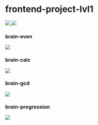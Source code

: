 # frontend-project-lvl1

<a href="https://codeclimate.com/github/AlexanderGJJ/frontend-project-lvl1/maintainability">
    <img src="https://api.codeclimate.com/v1/badges/87e540543c52187ac8fd/maintainability" />
</a>

<a href="https://travis-ci.org/AlexanderGJJ/frontend-project-lvl1">
    <img src="https://travis-ci.org/AlexanderGJJ/frontend-project-lvl1.svg?branch=master" />
</a>

<h3>brain-even</h3>
<a href="https://asciinema.org/a/WuReAmvlO9SvhphND1NjlLTt8" target="_blank">
    <img src="https://asciinema.org/a/WuReAmvlO9SvhphND1NjlLTt8.svg" />
</a>

<h3>brain-calc</h3>
<a href="https://asciinema.org/a/WmcjuWjUEHpM8DBrHsmZjf9Gw" target="_blank"><img src="https://asciinema.org/a/WmcjuWjUEHpM8DBrHsmZjf9Gw.svg" /></a>

<h3>brain-gcd</h3>
<a href="https://asciinema.org/a/0CA00K2XutlMhnm4UCdrkeYjF" target="_blank"><img src="https://asciinema.org/a/0CA00K2XutlMhnm4UCdrkeYjF.svg" /></a>

<h3>brain-progression</h3>
<a href="https://asciinema.org/a/G26sDL5Kly1UHVXAjTzUp9zbM" target="_blank"><img src="https://asciinema.org/a/G26sDL5Kly1UHVXAjTzUp9zbM.svg" /></a>
